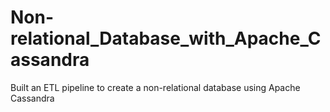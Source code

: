 # Non-relational_Database_with_Apache_Cassandra
 Built an ETL pipeline to create a non-relational database using Apache Cassandra
